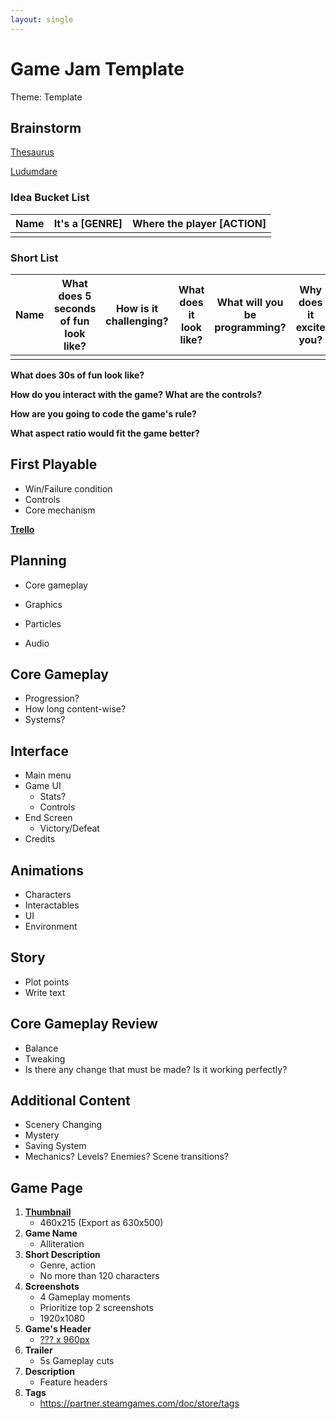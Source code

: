 ```yaml
---
layout: single
---
```


# Game Jam Template

Theme: Template



## Brainstorm

[Thesaurus](https://www.thesaurus.com/noresult?term=)

[Ludumdare](https://ldjam.com/events/ludum-dare/37/theme)



### Idea Bucket List

| Name | It's a [GENRE] | Where the player [ACTION] |
| ---- | -------------- | :------------------------ |
|      |                |                           |



### Short List

| Name | What does 5 seconds of fun look like? | How is it challenging? | What does it look like? | What will you be programming? | Why does it excite you? | Does it fit the scope? |
| ---- | ------------------------------------- | ---------------------- | ----------------------- | ----------------------------- | ----------------------- | ---------------------- |
|      |                                       |                        |                         |                               |                         |                        |



**What does 30s of fun look like?**

> 

**How do you interact with the game? What are the controls?**

>

**How are you going to code the game's rule?**

> 

**What aspect ratio would fit the game better?**

>



## First Playable

- Win/Failure condition
- Controls
- Core mechanism

**[Trello](https://trello.com/b/jKktAt0e/game-jams#)**



## Planning

- Core gameplay

- Graphics

- Particles

- Audio



## Core Gameplay

- Progression?
- How long content-wise?
- Systems?



## Interface

- Main menu
- Game UI
  - Stats?
  - Controls
- End Screen
  - Victory/Defeat
- Credits



## Animations

- Characters
- Interactables
- UI
- Environment



## Story

- Plot points
- Write text



## Core Gameplay Review

- Balance
- Tweaking
- Is there any change that must be made? Is it working perfectly?



## Additional Content

- Scenery Changing
- Mystery
- Saving System
- Mechanics? Levels? Enemies? Scene transitions?



## Game Page

1. **[Thumbnail](https://www.canva.com/design?create&width=460&height=215&units=px)**
   - 460x215 (Export as 630x500)
2. **Game Name**
   - Alliteration
3. **Short Description**
   - Genre, action
   - No more than 120 characters
4. **Screenshots**
   - 4 Gameplay moments
   - Prioritize top 2 screenshots
   - 1920x1080
5. **Game's Header**
   - [??? x 960px](https://www.canva.com/design?create&width=960&height=192&units=px)
6. **Trailer**
   - 5s Gameplay cuts
7. **Description**
   - Feature headers
8. **Tags**
   - https://partner.steamgames.com/doc/store/tags